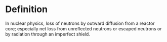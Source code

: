# Definition

In nuclear physics, loss of neutrons by outward diffusion from a reactor
core; especially net loss from unreflected neutrons or escaped neutrons
or by radiation through an imperfect shield.
